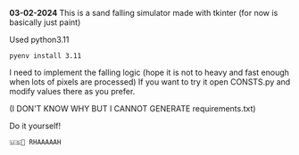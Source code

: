 __03-02-2024__
This is a sand falling simulator made with tkinter (for now is basically just paint)

Used python3.11
```
pyenv install 3.11
```

I need to implement the falling logic (hope it is not to heavy and fast enough when lots of pixels are processed)
If you want to try it open CONSTS.py and modify values there as you prefer.

(I DON'T KNOW WHY BUT I CANNOT GENERATE requirements.txt)

Do it yourself! 
```
🇺🇸🦅 RHAAAAAH
```
